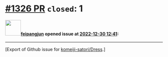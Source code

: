 # [\#1326 PR](https://github.com/komeiji-satori/Dress/pull/1326) `closed`: 1

#### <img src="https://avatars.githubusercontent.com/u/93204475?v=4" width="50">[feipangjun](https://github.com/feipangjun) opened issue at [2022-12-30 12:41](https://github.com/komeiji-satori/Dress/pull/1326):






-------------------------------------------------------------------------------



[Export of Github issue for [komeiji-satori/Dress](https://github.com/komeiji-satori/Dress).]
